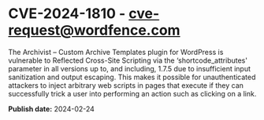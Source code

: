 # CVE-2024-1810 - cve-request@wordfence.com

The Archivist – Custom Archive Templates plugin for WordPress is vulnerable to Reflected Cross-Site Scripting via the ‘shortcode_attributes' parameter in all versions up to, and including, 1.7.5 due to insufficient input sanitization and output escaping. This makes it possible for unauthenticated attackers to inject arbitrary web scripts in pages that execute if they can successfully trick a user into performing an action such as clicking on a link.

**Publish date:** 2024-02-24
